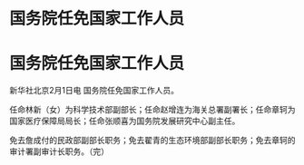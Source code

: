 # 国务院任免国家工作人员

# 国务院任免国家工作人员

新华社北京2月1日电 国务院任免国家工作人员。

任命林新（女）为科学技术部副部长；任命赵增连为海关总署副署长；任命章轲为国家医疗保障局局长；任命张顺喜为国务院发展研究中心副主任。

免去詹成付的民政部副部长职务；免去翟青的生态环境部副部长职务；免去章轲的审计署副审计长职务。（完）

